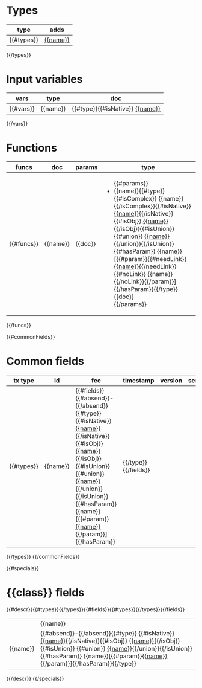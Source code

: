 # Types
|type|adds|
|-------|---|
{{#types}}| [{{name}}](#{{name}}) | {{#isNative}}Native | {{/isNative}}  {{#isUnion}}{{#union}} [{{name}}](#{{name}}){{/union}}{{/isUnion}}{{#isObj}}<ul>{{#fields}} <li> **{{name}}**{{#type}}{{#isNative}}  [{{name}}](#{{name}}){{/isNative}}{{#isObj}} [{{name}}](#{{name}}){{/isObj}}{{#isUnion}}{{#union}} [{{name}}](#{{name}}){{/union}}{{/isUnion}} {{#hasParam}} [{{name}}](#{{name}})[{{#param}} [{{name}}](#{{name}}){{/param}}]{{/hasParam}}{{/type}}</li>{{/fields}}</ul>| {{/isObj}}
{{/types}}

# Input variables
|vars|type|doc|
|-------|---|---|
{{#vars}}| {{name}}|{{#type}}{{#isNative}} [{{name}}](#{{name}}) |{{/isNative}}{{#isObj}}  [{{name}}](#{{name}})| {{/isObj}}{{#isUnion}}{{#union}} [{{name}}](#{{name}}){{/union}}| {{/isUnion}}{{#hasParam}} {{name}}[{{#param}}[{{name}}](#{{name}}){{/param}}]{{/hasParam}}{{/type}} {{doc}}|
{{/vars}}


# Functions
|funcs|doc|params|type|
|-------|---|---|---|
{{#funcs}}| {{name}}|{{doc}}|<ul>{{#params}} <li>{{name}}{{#type}}{{#isComplex}} {{name}}{{/isComplex}}{{#isNative}} [{{name}}](#{{name}}){{/isNative}}{{#isObj}} [{{name}}](#{{name}}){{/isObj}}{{#isUnion}}{{#union}} [{{name}}](#{{name}}){{/union}}{{/isUnion}}{{#hasParam}} {{name}}[{{#param}}{{#needLink}} [{{name}}](#{{name}}){{/needLink}}{{#noLink}} {{name}}{{/noLink}}{{/param}}]{{/hasParam}}{{/type}} {{doc}}</li>{{/params}}</ul>|{{#type}}{{#isComplex}}  {{name}}{{/isComplex}}{{#isNative}} [{{name}}](#{{name}}){{/isNative}}{{#isObj}} [{{name}}](#{{name}}){{/isObj}}{{#isUnion}}{{#union}} [{{name}}](#{{name}}){{/union}}{{/isUnion}}{{#hasParam}} {{name}}[{{#param}}{{#needLink}} [{{name}}](#{{name}}){{/needLink}}{{#noLink}} {{name}}{{/noLink}}{{/param}}] {{/hasParam}}{{/type}}
{{/funcs}}

{{#commonFields}}
# Common fields
|tx type|id | fee| timestamp|version|sender|senderPublicKey|bodyBytes|proofs|
|---|---|---|---|---|---|---|---|---|
{{#types}}|{{name}}|{{#fields}}{{#absend}}-{{/absend}}{{#type}} {{#isNative}} [{{name}}](#{{name}}){{/isNative}}{{#isObj}} [{{name}}](#{{name}}){{/isObj}}{{#isUnion}}{{#union}} [{{name}}](#{{name}}){{/union}}{{/isUnion}} {{#hasParam}}{{name}}[{{#param}}[{{name}}](#{{name}}){{/param}}]{{/hasParam}}|{{/type}}{{/fields}}
{{/types}}
{{/commonFields}}


{{#specials}}
 <h1>{{class}} fields</h1>{{#descr}}<table><tr><td></td>{{#types}}<td>{{name}}</td>{{/types}}<tr>{{#fields}}<tr><td>{{name}}</td>{{#types}}<td>{{#absend}}-{{/absend}}{{#type}} {{#isNative}} <a href="#{{name}}">{{name}}</a>{{/isNative}}{{#isObj}} <a href="#{{name}}">{{name}}</a>{{/isObj}}{{#isUnion}}  {{#union}} <a href="#{{name}}">{{name}}</a>{{/union}}{{/isUnion}}{{#hasParam}} {{name}}[{{#param}}<a href="#{{name}}">{{name}}</a>{{/param}}]{{/hasParam}}{{/type}}</td>{{/types}}</tr>{{/fields}}</table>
{{/descr}}
{{/specials}}